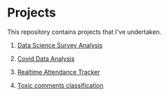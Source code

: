 # Projects

This repository contains projects that I've undertaken.

1. [Data Science Survey Analysis](https://github.com/sprihap/Projects/blob/master/DS_Survey_Analysis/DS_Survey_Analysis.pdf)

2. [Covid Data Analysis](https://github.com/sprihap/Projects/blob/master/Covid_Data_Analysis/COVID_Analysis.pdf)

3. [Realtime Attendance Tracker](https://github.com/sprihap/Projects/blob/master/realtime_attendance_tracker/realtime_attendance_tracker.pdf)

4. [Toxic comments classification](https://github.com/sprihap/Projects/blob/master/toxicity_classification/Toxicity_Classification_Report.pdf)
